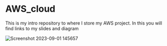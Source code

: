 # AWS_cloud
This is my intro repository to where I store my AWS project. In this you will find links to my slides and diagram


![Screenshot 2023-09-01 145657](https://github.com/XavierTackett/AWS_cloud/assets/116126997/b2d2f217-6c6d-46a7-87ed-1687ed464255)
